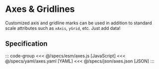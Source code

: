 <script setup>
  import Example from '../components/Example.vue';
  import { reset } from '@uwdata/vgplot';
  reset();
</script>

# Axes & Gridlines

Customized axis and gridline marks can be used in addition to standard
scale attributes such as `xAxis`, `yGrid`, etc. Just add data!


<Example spec="/specs/yaml/axes.yaml" />

## Specification

::: code-group
<<< @/specs/esm/axes.js [JavaScript]
<<< @/specs/yaml/axes.yaml [YAML]
<<< @/specs/json/axes.json [JSON]
:::
